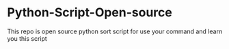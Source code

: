 # Python-Script-Open-source
This repo is open source python sort script for use your command and learn you this script
